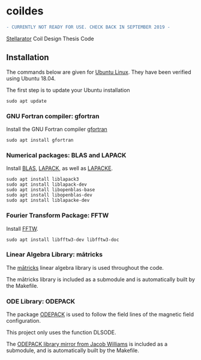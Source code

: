 # coildes

```diff
- CURRENTLY NOT READY FOR USE. CHECK BACK IN SEPTEMBER 2019 -
```

[Stellarator](https://en.wikipedia.org/wiki/Stellarator) Coil Design Thesis Code


## Installation 

The commands below are given for [Ubuntu Linux](https://en.wikipedia.org/wiki/Ubuntu).  They have been verified using Ubuntu 18.04.

The first step is to update your Ubuntu installation

```
sudo apt update
```


### GNU Fortran compiler: gfortran

Install the GNU Fortran compiler [gfortran](https://en.wikipedia.org/wiki/GNU_Fortran)

```
sudo apt install gfortran
```

### Numerical packages: BLAS and LAPACK

Install [BLAS](https://en.wikipedia.org/wiki/Basic_Linear_Algebra_Subprograms), [LAPACK](https://en.wikipedia.org/wiki/LAPACK), as well as [LAPACKE](https://www.netlib.org/lapack/lapacke.html).

```
sudo apt install liblapack3
sudo apt install liblapack-dev
sudo apt install libopenblas-base
sudo apt install libopenblas-dev
sudo apt install liblapacke-dev
```

### Fourier Transform Package: FFTW

Install [FFTW](https://en.wikipedia.org/wiki/FFTW).

```
sudo apt install libfftw3-dev libfftw3-doc
```

### Linear Algebra Library: mātricks

The [mātricks](https://github.com/ron2015schmitt/matricks) linear algebra library is used throughout the code.

The mātricks library is included as a submodule and is automatically built by the Makefile.

### ODE Library: ODEPACK

The package [ODEPACK](https://computing.llnl.gov/casc/odepack/) is used to follow the field lines of the magnetic field configuration.

This project only uses the function DLSODE.

The [ODEPACK library mirror from Jacob Williams](https://github.com/jacobwilliams/odepack) is included as a submodule, and is automatically built by the Makefile.




